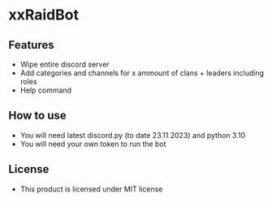 # xxRaidBot
## Features
- Wipe entire discord server
- Add categories and channels for x ammount of clans + leaders including roles
- Help command

## How to use
- You will need latest discord.py (to date 23.11.2023) and python 3.10
- You will need your own token to run the bot

## License
- This product is licensed under MIT license
